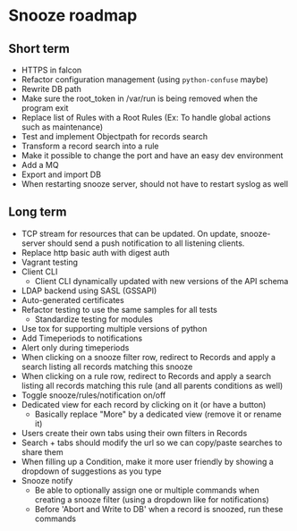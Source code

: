 # Snooze roadmap

## Short term

* HTTPS in falcon
* Refactor configuration management (using `python-confuse` maybe)
* Rewrite DB path
* Make sure the root_token in /var/run is being removed when the program exit
* Replace list of Rules with a Root Rules (Ex: To handle global actions such as maintenance)
* Test and implement Objectpath for records search
* Transform a record search into a rule
* Make it possible to change the port and have an easy dev environment
* Add a MQ
* Export and import DB
* When restarting snooze server, should not have to restart syslog as well

## Long term

* TCP stream for resources that can be updated. On update, snooze-server should send a
push notification to all listening clients.
* Replace http basic auth with digest auth
* Vagrant testing
* Client CLI
  * Client CLI dynamically updated with new versions of the API schema
* LDAP backend using SASL (GSSAPI)
* Auto-generated certificates
* Refactor testing to use the same samples for all tests
  * Standardize testing for modules
* Use tox for supporting multiple versions of python
* Add Timeperiods to notifications
* Alert only during timeperiods
* When clicking on a snooze filter row, redirect to Records and apply a search listing all records matching this snooze
* When clicking on a rule row, redirect to Records and apply a search listing all records matching this rule (and all parents conditions as well)
* Toggle snooze/rules/notification on/off
* Dedicated view for each record by clicking on it (or have a button)
  * Basically replace "More" by a dedicated view (remove it or rename it)
* Users create their own tabs using their own filters in Records
* Search + tabs should modify the url so we can copy/paste searches to share them
* When filling up a Condition, make it more user friendly by showing a dropdown of suggestions as you type
* Snooze notify
  * Be able to optionally assign one or multiple commands when creating a snooze filter (using a dropdown like for notifications)
  * Before 'Abort and Write to DB' when a record is snoozed, run these commands
